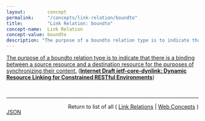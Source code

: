```yaml
---
layout:        concept
permalink:     "/concepts/link-relation/boundto"
title:         "Link Relation: boundto"
concept-name:  Link Relation
concept-value: boundto
description: "The purpose of a boundto relation type is to indicate that there is a binding between a source resource and a destination resource for the purposes of synchronizing their content."
---
```


[The purpose of a boundto relation type is to indicate that there is a binding between a source resource and a destination resource for the purposes of synchronizing their content.](http://tools.ietf.org/html/draft-ietf-core-dynlink#section-6.2 "Read documentation for Link Relation &#34;boundto&#34;") (**[Internet Draft ietf-core-dynlink: Dynamic Resource Linking for Constrained RESTful Environments](/specs/IETF/I-D/ietf-core-dynlink "For CoAP Dynamic linking of state updates between resources, either on an endpoint or between endpoints, is defined with the concept of Link Bindings. This specification defines conditional observation attributes that work with Link Bindings or with CoAP Observe.")**)

<br/>
<hr/>

<p style="float : left"><a href="./boundto.json" title="JSON representing this particular Web Concept value">JSON</a></p>
<p style="text-align: right">Return to list of all ( <a href="../link-relation/">Link Relations</a> | <a href="../">Web Concepts</a> )</p>
